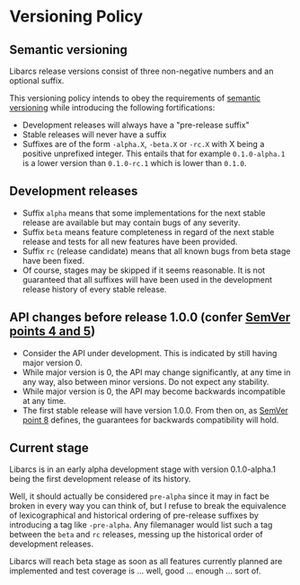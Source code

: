 # Versioning Policy


## Semantic versioning

Libarcs release versions consist of three non-negative numbers and an optional
suffix.

This versioning policy intends to obey the requirements of
[semantic versioning][1] while introducing the following fortifications:

- Development releases will always have a "pre-release suffix"
- Stable releases will never have a suffix
- Suffixes are of the form ``-alpha.X``, ``-beta.X`` or ``-rc.X``
  with X being a positive unprefixed integer. This entails that
  for example ``0.1.0-alpha.1`` is a lower version than ``0.1.0-rc.1`` which is
  lower than ``0.1.0``.


## Development releases

- Suffix ``alpha`` means that some implementations for the next stable release
  are available but may contain bugs of any severity.
- Suffix ``beta`` means feature completeness in regard of the next stable
  release and tests for all new features have been provided.
- Suffix ``rc`` (release candidate) means that all known bugs from beta stage
  have been fixed.
- Of course, stages may be skipped if it seems reasonable. It is not guaranteed
  that all suffixes will have been used in the development release history of
  every stable release.


## API changes before release 1.0.0 (confer [SemVer points 4 and 5][2])

- Consider the API under development. This is indicated by still having major
  version 0.
- While major version is 0, the API may change significantly, at any time in any
  way, also between minor versions. Do not expect any stability.
- While major version is 0, the API may become backwards incompatible at any
  time.
- The first stable release will have version 1.0.0. From then on, as
  [SemVer point 8][3] defines, the guarantees for backwards compatibility will
  hold.


## Current stage

Libarcs is in an early alpha development stage with version 0.1.0-alpha.1 being
the first development release of its history.

Well, it should actually be considered ``pre-alpha`` since it may in fact be
broken in every way you can think of, but I refuse to break the equivalence of
lexicographical and historical ordering of pre-release suffixes by introducing a
tag like ``-pre-alpha``. Any filemanager would list such a tag between the
``beta`` and ``rc`` releases, messing up the historical order of development
releases.

Libarcs will reach beta stage as soon as all features currently planned are
implemented and test coverage is ... well, good ... enough ... sort of.

[1]: https://semver.org
[2]: https://semver.org#spec-item-4
[3]: https://semver.org#spec-item-8

